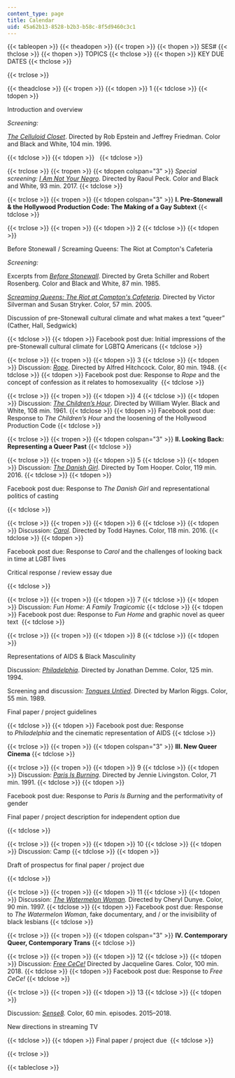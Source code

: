 ```yaml
---
content_type: page
title: Calendar
uid: 45a62b13-8528-b2b3-b58c-8f5d9460c3c1
---
```


{{< tableopen >}}
{{< theadopen >}}
{{< tropen >}}
{{< thopen >}}
SES#
{{< thclose >}}
{{< thopen >}}
TOPICS
{{< thclose >}}
{{< thopen >}}
KEY DUE DATES
{{< thclose >}}

{{< trclose >}}

{{< theadclose >}}
{{< tropen >}}
{{< tdopen >}}
1
{{< tdclose >}}
{{< tdopen >}}


Introduction and overview

_Screening:_ 

_[The Celluloid Closet](https://www.imdb.com/title/tt0112651/?ref_=nv_sr_1)_. Directed by Rob Epstein and Jeffrey Friedman. Color and Black and White, 104 min. 1996.


{{< tdclose >}}
{{< tdopen >}}
 
{{< tdclose >}}

{{< trclose >}}
{{< tropen >}}
{{< tdopen colspan="3" >}}
_Special screening: [I Am Not Your Negro](https://www.imdb.com/title/tt5804038/?ref_=nv_sr_4)_. Directed by Raoul Peck. Color and Black and White, 93 min. 2017.
{{< tdclose >}}

{{< trclose >}}
{{< tropen >}}
{{< tdopen colspan="3" >}}
**I. Pre-Stonewall & the Hollywood Production Code: The Making of a Gay Subtext**
{{< tdclose >}}

{{< trclose >}}
{{< tropen >}}
{{< tdopen >}}
2
{{< tdclose >}}
{{< tdopen >}}


Before Stonewall / Screaming Queens: The Riot at Compton's Cafeteria

_Screening:_

Excerpts from _[Before Stonewall](https://www.imdb.com/title/tt0088782/?ref_=nv_sr_1)_. Directed by Greta Schiller and Robert Rosenberg. Color and Black and White, 87 min. 1985.

_[Screaming Queens: The Riot at Compton's Cafeteria](https://www.imdb.com/title/tt0464189/?ref_=nv_sr_1)_. Directed by Victor Silverman and Susan Stryker. Color, 57 min. 2005.

Discussion of pre-Stonewall cultural climate and what makes a text “queer” (Cather, Hall, Sedgwick)


{{< tdclose >}}
{{< tdopen >}}
Facebook post due: Initial impressions of the pre-Stonewall cultural climate for LGBTQ Americans
{{< tdclose >}}

{{< trclose >}}
{{< tropen >}}
{{< tdopen >}}
3
{{< tdclose >}}
{{< tdopen >}}
Discussion: _[Rope](https://www.imdb.com/title/tt0040746/?ref_=fn_al_tt_1)_. Directed by Alfred Hitchcock. Color, 80 min. 1948.
{{< tdclose >}}
{{< tdopen >}}
Facebook post due: Response to _Rope_ and the concept of confession as it relates to homosexuality 
{{< tdclose >}}

{{< trclose >}}
{{< tropen >}}
{{< tdopen >}}
4
{{< tdclose >}}
{{< tdopen >}}
Discussion: [_The Children’s Hour_](https://www.imdb.com/title/tt0054743/?ref_=nv_sr_1). Directed by William Wyler. Black and White, 108 min. 1961.﻿
{{< tdclose >}}
{{< tdopen >}}
Facebook post due: Response to _The Children’s Hour_ and the loosening of the Hollywood Production Code
{{< tdclose >}}

{{< trclose >}}
{{< tropen >}}
{{< tdopen colspan="3" >}}
**II. Looking Back: Representing a Queer Past**
{{< tdclose >}}

{{< trclose >}}
{{< tropen >}}
{{< tdopen >}}
5
{{< tdclose >}}
{{< tdopen >}}
Discussion: _[The Danish Girl](https://www.imdb.com/title/tt0810819/?ref_=nv_sr_1)_. Directed by Tom Hooper. Color, 119 min. 2016.
{{< tdclose >}}
{{< tdopen >}}


Facebook post due: Response to _The Danish Girl_ and representational politics of casting


{{< tdclose >}}

{{< trclose >}}
{{< tropen >}}
{{< tdopen >}}
6
{{< tdclose >}}
{{< tdopen >}}
Discussion: _[Carol](https://www.imdb.com/title/tt2402927/?ref_=nv_sr_1)_. Directed by Todd Haynes. Color, 118 min. 2016.
{{< tdclose >}}
{{< tdopen >}}


Facebook post due: Response to _Carol_ and the challenges of looking back in time at LGBT lives 

Critical response / review essay due


{{< tdclose >}}

{{< trclose >}}
{{< tropen >}}
{{< tdopen >}}
7
{{< tdclose >}}
{{< tdopen >}}
Discussion: ﻿_Fun Home: A Family Tragicomic_
{{< tdclose >}}
{{< tdopen >}}
Facebook post ﻿due: Response to _Fun Home_ and graphic novel as queer text 
{{< tdclose >}}

{{< trclose >}}
{{< tropen >}}
{{< tdopen >}}
8
{{< tdclose >}}
{{< tdopen >}}


Representations of AIDS & Black Masculinity

Discussion: [_Philadelphia_](https://www.imdb.com/title/tt0107818/?ref_=nv_sr_2). Directed by Jonathan Demme. Color, 125 min. 1994.

Screening and discussion: _[Tongues Untied](https://www.imdb.com/title/tt0103099/?ref_=nv_sr_1)_. Directed by Marlon Riggs. Color, 55 min. 1989.

Final paper / project guidelines


{{< tdclose >}}
{{< tdopen >}}
Facebook post ﻿due: Response to _Philadelphia_ and the cinematic representation of AIDS
{{< tdclose >}}

{{< trclose >}}
{{< tropen >}}
{{< tdopen colspan="3" >}}
**III. New Queer Cinema**
{{< tdclose >}}

{{< trclose >}}
{{< tropen >}}
{{< tdopen >}}
9
{{< tdclose >}}
{{< tdopen >}}
Discussion: _[Paris Is Burning](https://www.imdb.com/title/tt0100332/?ref_=nv_sr_1)_. Directed by Jennie Livingston. Color, 71 min. 1991.
{{< tdclose >}}
{{< tdopen >}}


Facebook post due﻿: Response to _Paris Is Burning_ and the performativity of gender

Final paper / project description for independent option ﻿due  


{{< tdclose >}}

{{< trclose >}}
{{< tropen >}}
{{< tdopen >}}
10
{{< tdclose >}}
{{< tdopen >}}
Discussion: Camp
{{< tdclose >}}
{{< tdopen >}}


Draft of prospectus for final paper / project due


{{< tdclose >}}

{{< trclose >}}
{{< tropen >}}
{{< tdopen >}}
11
{{< tdclose >}}
{{< tdopen >}}
﻿Discussion: _[The Watermelon Woman](https://www.imdb.com/title/tt0118125/?ref_=nv_sr_1)._ Directed by Cheryl Dunye. Color, 90 min. 1997.
{{< tdclose >}}
{{< tdopen >}}
Facebook post due: Response to _The Watermelon Woman_, fake documentary, and / or the invisibility of black lesbians
{{< tdclose >}}

{{< trclose >}}
{{< tropen >}}
{{< tdopen colspan="3" >}}
**IV. Contemporary Queer, Contemporary Trans**
{{< tdclose >}}

{{< trclose >}}
{{< tropen >}}
{{< tdopen >}}
12
{{< tdclose >}}
{{< tdopen >}}
Discussion: [_Free CeCe!_](https://www.imdb.com/title/tt3678476/?ref_=nv_sr_1) Directed by Jacqueline Gares. Color, 100 min. 2018.
{{< tdclose >}}
{{< tdopen >}}
Facebook post due: Response to _Free CeCe!_
{{< tdclose >}}

{{< trclose >}}
{{< tropen >}}
{{< tdopen >}}
13
{{< tdclose >}}
{{< tdopen >}}


Discussion: _[Sense8](https://www.imdb.com/title/tt2431438/?ref_=nv_sr_1)._ Color, 60 min. episodes. 2015–2018.

New directions in streaming TV


{{< tdclose >}}
{{< tdopen >}}
Final paper / project due 
{{< tdclose >}}

{{< trclose >}}

{{< tableclose >}}